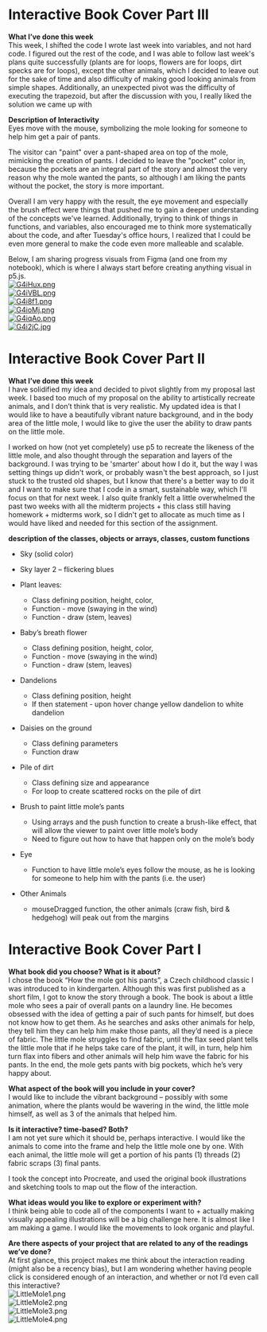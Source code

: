 # Interactive Book Cover Part III
**What I’ve done this week**    
This week, I shifted the code I wrote last week into variables, and not hard code. I figured out the rest of the code, and I was able to follow last week's plans quite successfully (plants are for loops, flowers are for loops, dirt specks are for loops), except the other animals, which I decided to leave out for the sake of time and also difficulty of making good looking animals from simple shapes. Additionally, an unexpected pivot was the difficulty of executing the trapezoid, but after the discussion with you, I really liked the solution we came up with
  
**Description of Interactivity**   
Eyes move with the mouse, symbolizing the mole looking for someone to help him get a pair of pants.
  
The visitor can "paint" over a pant-shaped area on top of the mole, mimicking the creation of pants. I decided to leave the "pocket" color in, because the pockets are an integral part of the story and almost the very reason why the mole wanted the pants, so although I am liking the pants without the pocket, the story is more important. 

Overall I am very happy with the result, the eye movement and especially the brush effect were things that pushed me to gain a deeper understanding of the concepts we've learned. Additionally, trying to think of things in functions, and variables, also encouraged me to think more systematically about the code, and after Tuesday's office hours, I realized that I could be even more general to make the code even more malleable and scalable.
  
Below, I am sharing progress visuals from Figma (and one from my notebook), which is where I always start before creating anything visual in p5.js.    
[![G4iHux.png](https://imgpile.com/images/G4iHux.png)](https://imgpile.com/i/G4iHux)  
[![G4iVBL.png](https://imgpile.com/images/G4iVBL.png)](https://imgpile.com/i/G4iVBL)  
[![G4i8f1.png](https://imgpile.com/images/G4i8f1.png)](https://imgpile.com/i/G4i8f1)  
[![G4ioMj.png](https://imgpile.com/images/G4ioMj.png)](https://imgpile.com/i/G4ioMj)  
[![G4iqAo.png](https://imgpile.com/images/G4iqAo.png)](https://imgpile.com/i/G4iqAo)  
[![G4i2jC.jpg](https://imgpile.com/images/G4i2jC.jpg)](https://imgpile.com/i/G4i2jC)  
  
# Interactive Book Cover Part II
**What I’ve done this week**  
I have solidified my idea and decided to pivot slightly from my proposal last week. I based too much of my proposal on the ability to artistically recreate animals, and I don’t think that is very realistic. My updated idea is that I would like to have a beautifully vibrant nature background, and in the body area of the little mole, I would like to give the user the ability to draw pants on the little mole.

I worked on how (not yet completely) use p5 to recreate the likeness of the little mole, and also thought through the separation and layers of the background. I was trying to be 'smarter' about how I do it, but the way I was setting things up didn't work, or probably wasn't the best approach, so I just stuck to the trusted old shapes, but I know that there's a better way to do it and I want to make sure that I code in a smart, sustainable way, which I'll focus on that for next week. I also quite frankly felt a little overwhelmed the past two weeks with all the midterm projects + this class still having homework + midterms work, so I didn't get to allocate as much time as I would have liked and needed for this section of the assignment.

**description of the classes, objects or arrays, classes, custom functions**  

- Sky (solid color)  
- Sky layer 2 – flickering blues  
- Plant leaves:
  -   Class defining position, height, color, 
  -   Function - move (swaying in the wind)
  -   Function - draw (stem, leaves)
  
- Baby’s breath flower
  -   Class defining position, height, color, 
  -   Function - move (swaying in the wind)
  -   Function - draw (stem, leaves)
  
- Dandelions
  -   Class defining position, height
  - If then statement  - upon hover change yellow dandelion to white dandelion
- Daisies on the ground
  -   Class defining parameters
  -   Function draw
- Pile of dirt
  -   Class defining size and appearance
  -   For loop to create scattered rocks on the pile of dirt

- Brush to paint little mole’s pants
  -   Using arrays and the push function to create a brush-like effect, that will allow the viewer to paint over little mole’s body
  - Need to figure out how to have that happen only on the mole’s body
- Eye
  -   Function to have little mole’s eyes follow the mouse, as he is looking for someone to help him with the pants (i.e. the user)

- Other Animals
  -   mouseDragged function, the other animals (craw fish, bird & hedgehog) will peak out from the margins
  
  
  
# Interactive Book Cover Part I
**What book did you choose? What is it about?**  
I chose the book “How the mole got his pants”, a Czech childhood classic I was introduced to in kindergarten. Although this was first published as a short film, I got to know the story through a book. The book is about a little mole who sees a pair of overall pants on a laundry line. He becomes obsessed with the idea of getting a pair of such pants for himself, but does not know how to get them. As he searches and asks other animals for help, they tell him they can help him make those pants, all they’d need is a piece of fabric. The little mole struggles to find fabric, until the flax seed plant tells the little mole that if he helps take care of the plant, it will, in turn, help him turn flax into fibers and other animals will help him wave the fabric for his pants. In the end, the mole gets pants with big pockets, which he’s very happy about.
  
**What aspect of the book will you include in your cover?**  
I would like to include the vibrant background – possibly with some animation, where the plants would be wavering in the wind, the little mole himself, as well as 3 of the animals that helped him.
  
**Is it interactive? time-based? Both?**  
I am not yet sure which it should be, perhaps interactive. I would like the animals to come into the frame and help the little mole one by one. With each animal, the little mole will get a portion of his pants (1) threads (2) fabric scraps (3) final pants.
  
I took the concept into Procreate, and used the original book illustrations and sketching tools to map out the flow of the interaction.
	  

**What ideas would you like to explore or experiment with?**  
I think being able to code all of the components I want to + actually making visually appealing illustrations will be a big challenge here. It is almost like I am making a game. I would like the movements to look organic and playful.

**Are there aspects of your project that are related to any of the readings we’ve done?**  
At first glance, this project makes me think about the interaction reading (might also be a recency bias), but I am wondering whether having people click is considered enough of an interaction, and whether or not I’d even call this interactive?  
![LittleMole1.png](https://imgpile.com/images/D0bREb.png)  
![LittleMole2.png](https://imgpile.com/images/D0b5V8.png)  
![LittleMole3.png](https://imgpile.com/images/D0bdfl.png)  
![LittleMole4.png](https://imgpile.com/images/D0bwCS.png)  